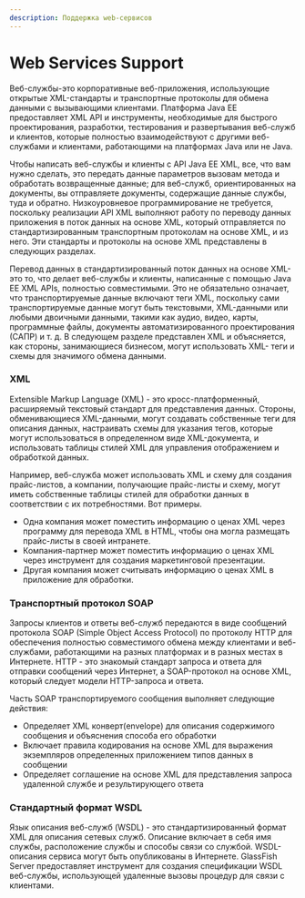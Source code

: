 ```yaml
---
description: Поддержка web-сервисов
---
```


# Web Services Support

Веб-службы-это корпоративные веб-приложения, использующие открытые XML-стандарты и транспортные протоколы для обмена данными с вызывающими клиентами. Платформа Java EE предоставляет XML API и инструменты, необходимые для быстрого проектирования, разработки, тестирования и развертывания веб-служб и клиентов, которые полностью взаимодействуют с другими веб-службами и клиентами, работающими на платформах Java или не Java.

Чтобы написать веб-службы и клиенты с API Java EE XML, все, что вам нужно сделать, это передать данные параметров вызовам метода и обработать возвращенные данные; для веб-служб, ориентированных на документы, вы отправляете документы, содержащие данные службы, туда и обратно. Низкоуровневое программирование не требуется, поскольку реализации API XML выполняют работу по переводу данных приложения в поток данных на основе XML, который отправляется по стандартизированным транспортным протоколам на основе XML, и из него. Эти стандарты и протоколы на основе XML представлены в следующих разделах.

Перевод данных в стандартизированный поток данных на основе XML- это то, что делает веб-службы и клиенты, написанные с помощью Java EE XML APIs, полностью совместимыми. Это не обязательно означает, что транспортируемые данные включают теги XML, поскольку сами транспортируемые данные могут быть текстовыми, XML-данными или любыми двоичными данными, такими как аудио, видео, карты, программные файлы, документы автоматизированного проектирования \(САПР\) и т. д. В следующем разделе представлен XML и объясняется, как стороны, занимающиеся бизнесом, могут использовать XML- теги и схемы для значимого обмена данными.

### XML

Extensible Markup Language \(XML\) - это кросс-платформенный, расширяемый текстовый стандарт для представления данных. Стороны, обменивающиеся XML-данными, могут создавать собственные теги для описания данных, настраивать схемы для указания тегов, которые могут использоваться в определенном виде XML-документа, и использовать таблицы стилей XML для управления отображением и обработкой данных.

Например, веб-служба может использовать XML и схему для создания прайс-листов, а компании, получающие прайс-листы и схему, могут иметь собственные таблицы стилей для обработки данных в соответствии с их потребностями. Вот примеры.

* Одна компания может поместить информацию о ценах XML через программу для перевода XML в HTML, чтобы она могла размещать прайс-листы в своей интранете.
* Компания-партнер может поместить информацию о ценах XML через инструмент для создания маркетинговой презентации.
* Другая компания может считывать информацию о ценах XML в приложение для обработки.

### Транспортный протокол SOAP

Запросы клиентов и ответы веб-служб передаются в виде сообщений протокола SOAP \(Simple Object Access Protocol\) по протоколу HTTP для обеспечения полностью совместимого обмена между клиентами и веб-службами, работающими на разных платформах и в разных местах в Интернете. HTTP - это знакомый стандарт запроса и ответа для отправки сообщений через Интернет, а SOAP-протокол на основе XML, который следует модели HTTP-запроса и ответа.

Часть SOAP транспортируемого сообщения выполняет следующие действия:

* Определяет XML конверт\(envelope\) для описания содержимого сообщения и объяснения способа его обработки
* Включает правила кодирования на основе XML для выражения экземпляров определенных приложением типов данных в сообщении
* Определяет соглашение на основе XML для представления запроса удаленной службе и результирующего ответа

### Стандартный формат WSDL

 Язык описания веб-служб \(WSDL\) - это стандартизированный формат XML для описания сетевых служб. Описание включает в себя имя службы, расположение службы и способы связи со службой. WSDL- описания сервиса могут быть опубликованы в Интернете. GlassFish Server предоставляет инструмент для создания спецификации WSDL веб-службы, использующей удаленные вызовы процедур для связи с клиентами.

